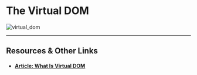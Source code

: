 # The Virtual DOM


![virtual_dom](https://cl.ly/1g2l300L0i2J/Image%202016-08-26%20at%209.42.12%20PM.jpg "virtual_dom")


----

## Resources & Other Links

- #### [Article: What Is Virtual DOM](https://medium.com/tony-freed-consulting/what-is-virtual-dom-c0ec6d6a925c#.8o84lcn6i)